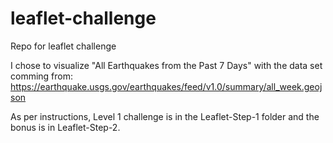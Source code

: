 # leaflet-challenge
Repo for leaflet challenge

I chose to visualize "All Earthquakes from the Past 7 Days" with the data set comming from: https://earthquake.usgs.gov/earthquakes/feed/v1.0/summary/all_week.geojson

As per instructions, Level 1 challenge is in the Leaflet-Step-1 folder and the bonus is in Leaflet-Step-2.
